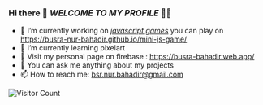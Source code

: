 ### Hi there 👋  <i>WELCOME TO MY PROFILE</i> 🧙‍♀️

- 🔭 I’m currently working on *[ javascript games]( https://github.com/bsrnrbhdr/mini-js-game)* you can play on https://busra-nur-bahadir.github.io/mini-js-game/
- 🌱 I’m currently learning pixelart
- 👻 Visit my personal page on firebase : https://busra-bahadir.web.app/
- 💬 You can ask me anything about my projects
- 📫 How to reach me: bsr.nur.bahadir@gmail.com

 ![Visitor Count](https://profile-counter.glitch.me/bsrnrbhdr/count.svg)
